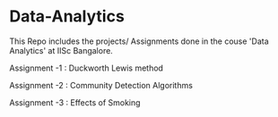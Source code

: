 # Data-Analytics

This Repo includes the projects/ Assignments done in the couse 'Data Analytics' at IISc Bangalore.

Assignment -1 : Duckworth Lewis method

Assignment -2 : Community Detection Algorithms 

Assignment -3 : Effects of Smoking
